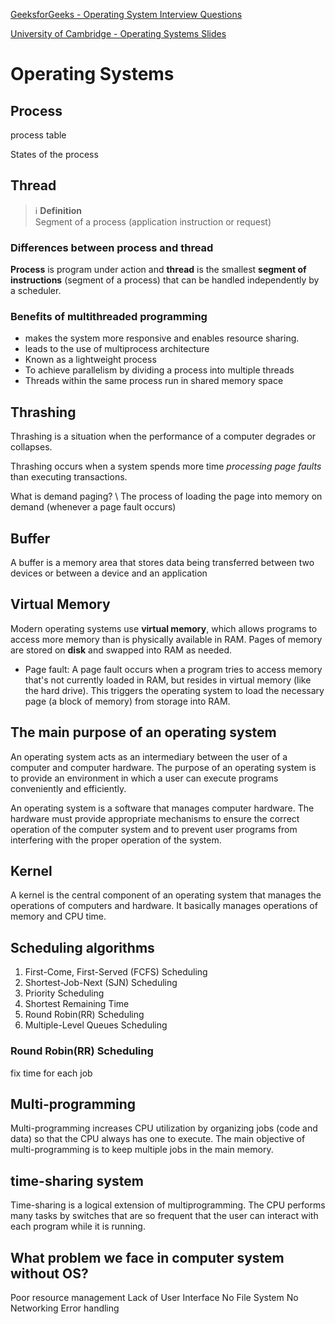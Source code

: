 [GeeksforGeeks - Operating System Interview Questions](https://www.geeksforgeeks.org/operating-systems/operating-systems-interview-questions/)

[University of Cambridge - Operating Systems Slides](http://cl.cam.ac.uk/teaching/1011/OpSystems/os1a-slides.pdf)


# Operating Systems

## Process

process table

States of the process

## Thread

> ℹ️ **Definition** \
> Segment of a process (application instruction or request)

### Differences between process and thread

**Process** is program under action and **thread** is the smallest **segment of instructions** (segment of a process) that can be handled independently by a scheduler.

### Benefits of multithreaded programming
* makes the system more responsive and enables resource sharing.
* leads to the use of multiprocess architecture
* Known as a lightweight process
* To achieve parallelism by dividing a process into multiple threads
* Threads within the same process run in shared memory space


## Thrashing

Thrashing is a situation when the performance of a computer degrades or collapses. 

Thrashing occurs when a system spends more time *processing page faults* than executing transactions.

What is demand paging? \ 
The process of loading the page into memory on demand (whenever a page fault occurs)

## Buffer

A buffer is a memory area that stores data being transferred between two devices or between a device and an application

## Virtual Memory

Modern operating systems use **virtual memory**, which allows programs to access more memory than is physically available in RAM. Pages of memory are stored on **disk** and swapped into RAM as needed.

* Page fault: A page fault occurs when a program tries to access memory that's not currently loaded in RAM, but resides in virtual memory (like the hard drive). This triggers the operating system to load the necessary page (a block of memory) from storage into RAM.

## The main purpose of an operating system

An operating system acts as an intermediary between the user of a computer and computer hardware. The purpose of an operating system is to provide an environment in which a user can execute programs conveniently and efficiently. 

An operating system is a software that manages computer hardware. The hardware must provide appropriate mechanisms to ensure the correct operation of the computer system and to prevent user programs from interfering with the proper operation of the system.

## Kernel

A kernel is the central component of an operating system that manages the operations of computers and hardware. It basically manages operations of memory and CPU time.

## Scheduling algorithms

1. First-Come, First-Served (FCFS) Scheduling
1. Shortest-Job-Next (SJN) Scheduling
1. Priority Scheduling
1. Shortest Remaining Time
1. Round Robin(RR) Scheduling
1. Multiple-Level Queues Scheduling

### Round Robin(RR) Scheduling

fix time for each job

## Multi-programming

Multi-programming increases CPU utilization by organizing jobs (code and data) so that the CPU always has one to execute. The main objective of multi-programming is to keep multiple jobs in the main memory. 

## time-sharing system

Time-sharing is a logical extension of multiprogramming. The CPU performs many tasks by switches that are so frequent that the user can interact with each program while it is running.

## What problem we face in computer system without OS?

Poor resource management
Lack of User Interface
No File System
No Networking
Error handling



